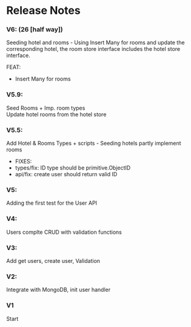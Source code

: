 # Release Notes

### V6: (26 [half way])
Seeding hotel and rooms - 
Using Insert Many for rooms and update the corresponding hotel,
the room store interface includes the hotel store interface.

FEAT: 
- Insert Many for rooms

### V5.9:
Seed Rooms + Imp. room types  
Update hotel rooms from the hotel store
 
### V5.5:
Add Hotel & Rooms Types + scripts - Seeding hotels
partly implement rooms
- FIXES:
 - types/fix: ID type should be primitive.ObjectID
 - api/fix: create user should return valid ID 

### V5:
Adding the first test for the User API

### V4:
Users complte CRUD with validation functions

### V3:
Add get users, create user, Validation

### V2: 
Integrate with MongoDB, init user handler

### V1 
Start